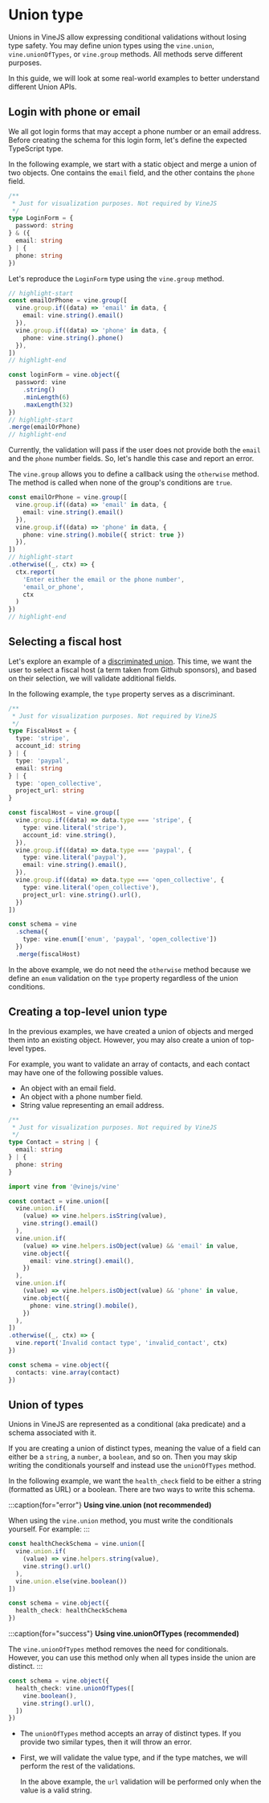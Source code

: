 # Union type

Unions in VineJS allow expressing conditional validations without losing type safety. You may define union types using the `vine.union`, `vine.unionOfTypes`, or `vine.group` methods. All methods serve different purposes.

In this guide, we will look at some real-world examples to better understand different Union APIs.

## Login with phone or email

We all got login forms that may accept a phone number or an email address. Before creating the schema for this login form, let's define the expected TypeScript type.

In the following example, we start with a static object and merge a union of two objects. One contains the `email` field, and the other contains the `phone` field.

```ts
/**
 * Just for visualization purposes. Not required by VineJS
 */
type LoginForm = {
  password: string
} & ({
  email: string
} | {
  phone: string
})
```

Let's reproduce the `LoginForm` type using the `vine.group` method.

```ts
// highlight-start
const emailOrPhone = vine.group([
  vine.group.if((data) => 'email' in data, {
    email: vine.string().email()
  }),
  vine.group.if((data) => 'phone' in data, {
    phone: vine.string().phone()
  }),
])
// highlight-end

const loginForm = vine.object({
  password: vine
    .string()
    .minLength(6)
    .maxLength(32)
})
// highlight-start
.merge(emailOrPhone)
// highlight-end
```

Currently, the validation will pass if the user does not provide both the `email` and the `phone` number fields. So, let's handle this case and report an error.

The `vine.group` allows you to define a callback using the `otherwise` method. The method is called when none of the group's conditions are `true`.

```ts
const emailOrPhone = vine.group([
  vine.group.if((data) => 'email' in data, {
    email: vine.string().email()
  }),
  vine.group.if((data) => 'phone' in data, {
    phone: vine.string().mobile({ strict: true })
  }),
])
// highlight-start
.otherwise((_, ctx) => {
  ctx.report(
    'Enter either the email or the phone number',
    'email_or_phone',
    ctx
  )
})
// highlight-end
```

## Selecting a fiscal host

Let's explore an example of a [discriminated union](https://basarat.gitbook.io/typescript/type-system/discriminated-unions). This time, we want the user to select a fiscal host (a term taken from Github sponsors), and based on their selection, we will validate additional fields.

In the following example, the `type` property serves as a discriminant.

```ts
/**
 * Just for visualization purposes. Not required by VineJS
 */
type FiscalHost = {
  type: 'stripe',
  account_id: string
} | {
  type: 'paypal',
  email: string
} | {
  type: 'open_collective',
  project_url: string
}
```

```ts
const fiscalHost = vine.group([
  vine.group.if((data) => data.type === 'stripe', {
    type: vine.literal('stripe'),
    account_id: vine.string(),
  }),
  vine.group.if((data) => data.type === 'paypal', {
    type: vine.literal('paypal'),
    email: vine.string().email(),
  }),
  vine.group.if((data) => data.type === 'open_collective', {
    type: vine.literal('open_collective'),
    project_url: vine.string().url(),
  })
])

const schema = vine
  .schema({
    type: vine.enum(['enum', 'paypal', 'open_collective'])
  })
  .merge(fiscalHost)
```

In the above example, we do not need the `otherwise` method because we define an `enum` validation on the `type` property regardless of the union conditions.

## Creating a top-level union type

In the previous examples, we have created a union of objects and merged them into an existing object. However, you may also create a union of top-level types.

For example, you want to validate an array of contacts, and each contact may have one of the following possible values.

- An object with an email field.
- An object with a phone number field.
- String value representing an email address.

```ts
/**
 * Just for visualization purposes. Not required by VineJS
 */
type Contact = string | {
  email: string
} | {
  phone: string
}
```

```ts
import vine from '@vinejs/vine'

const contact = vine.union([
  vine.union.if(
    (value) => vine.helpers.isString(value),
    vine.string().email()
  ),
  vine.union.if(
    (value) => vine.helpers.isObject(value) && 'email' in value,
    vine.object({
      email: vine.string().email(),
    })
  ),
  vine.union.if(
    (value) => vine.helpers.isObject(value) && 'phone' in value,
    vine.object({
      phone: vine.string().mobile(),
    })
  ),
])
.otherwise((_, ctx) => {
  vine.report('Invalid contact type', 'invalid_contact', ctx)
})

const schema = vine.object({
  contacts: vine.array(contact)
})
```

## Union of types

Unions in VineJS are represented as a conditional (aka predicate) and a schema associated with it.

If you are creating a union of distinct types, meaning the value of a field can either be a `string`, a `number`, a `boolean`, and so on. Then you may skip writing the conditionals yourself and instead use the `unionOfTypes` method.

In the following example, we want the `health_check` field to be either a string (formatted as URL) or a boolean. There are two ways to write this schema.

:::caption{for="error"}
**Using vine.union (not recommended)**

When using the `vine.union` method, you must write the conditionals yourself. For example:
:::

```ts
const healthCheckSchema = vine.union([
  vine.union.if(
    (value) => vine.helpers.string(value),
    vine.string().url()
  ),
  vine.union.else(vine.boolean())
])

const schema = vine.object({
  health_check: healthCheckSchema
})
```

:::caption{for="success"}
**Using vine.unionOfTypes (recommended)**

The `vine.unionOfTypes` method removes the need for conditionals. However, you can use this method only when all types inside the union are distinct.
:::

```ts
const schema = vine.object({
  health_check: vine.unionOfTypes([
    vine.boolean(),
    vine.string().url(),
  ])
})
```

- The `unionOfTypes` method accepts an array of distinct types. If you provide two similar types, then it will throw an error.
- First, we will validate the value type, and if the type matches, we will perform the rest of the validations.

  In the above example, the `url` validation will be performed only when the value is a valid string.
